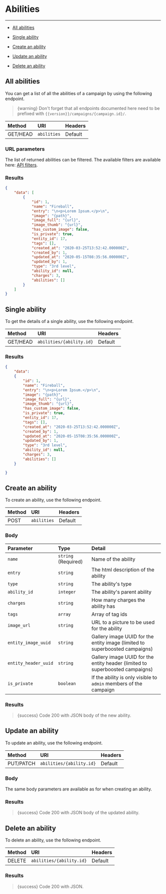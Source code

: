 # Abilities

---

- [All abilities](#all-abilities)

- [Single ability](#ability)
- [Create an ability](#create-ability)
- [Update an ability](#update-ability)
- [Delete an ability](#delete-ability)

<a name="all-abilities"></a>
## All abilities

You can get a list of all the abilities of a campaign by using the following endpoint.

> {warning} Don't forget that all endpoints documented here need to be prefixed with `{{version}}/campaigns/{campaign.id}/`.


| Method | URI | Headers |
| :- |   :-   |  :-  |
| GET/HEAD | `abilities` | Default |

### URL parameters

The list of returned abilities can be filtered. The available filters are available here: <a href="/en/helpers/api-filters?type=ability" target="_blank">API filters</a>.


### Results
```json
{
    "data": [
        {
            "id": 1,
            "name": "Fireball",
            "entry": "\n<p>Lorem Ipsum.</p>\n",
            "image": "{path}",
            "image_full": "{url}",
            "image_thumb": "{url}",
            "has_custom_image": false,
            "is_private": true,
            "entity_id": 17,
            "tags": [],
            "created_at": "2020-03-25T13:52:42.000000Z",
            "created_by": 1,
            "updated_at": "2020-05-15T08:35:56.000000Z",
            "updated_by": 1,
            "type": "3rd level",
            "ability_id": null,
            "charges": 3,
            "abilities": []
        }
    ]
}
```


<a name="ability"></a>
## Single ability

To get the details of a single ability, use the following endpoint.

| Method | URI | Headers |
| :- |   :-   |  :-  |
| GET/HEAD | `abilities/{ability.id}` | Default |

### Results
```json
{
    "data":
    {
        "id": 1,
        "name": "Fireball",
        "entry": "\n<p>Lorem Ipsum.</p>\n",
        "image": "{path}",
        "image_full": "{url}",
        "image_thumb": "{url}",
        "has_custom_image": false,
        "is_private": true,
        "entity_id": 17,
        "tags": [],
        "created_at": "2020-03-25T13:52:42.000000Z",
        "created_by": 1,
        "updated_at": "2020-05-15T08:35:56.000000Z",
        "updated_by": 1,
        "type": "3rd level",
        "ability_id": null,
        "charges": 3,
        "abilities": []
    }

}
```


<a name="create-ability"></a>
## Create an ability

To create an ability, use the following endpoint.

| Method | URI | Headers |
| :- |   :-   |  :-  |
| POST | `abilities` | Default |

### Body

| Parameter | Type | Detail |
| :- |   :-   |  :-  |
| `name` | `string` (Required) | Name of the ability |
| `entry` | `string` | The html description of the ability |
| `type` | `string` | The ability's type |
| `ability_id` | `integer` | The ability's parent ability |
| `charges` | `string` | How many charges the ability has |
| `tags` | `array` | Array of tag ids |
| `image_url` | `string` | URL to a picture to be used for the ability |
| `entity_image_uuid` | `string` | Gallery image UUID for the entity image (limited to superboosted campaigns) |
| `entity_header_uuid` | `string` | Gallery image UUID for the entity header (limited to superboosted campaigns) |
| `is_private` | `boolean` | If the ability is only visible to `admin` members of the campaign |
### Results

> {success} Code 200 with JSON body of the new ability.


<a name="update-ability"></a>
## Update an ability

To update an ability, use the following endpoint.

| Method | URI | Headers |
| :- |   :-   |  :-  |
| PUT/PATCH | `abilities/{ability.id}` | Default |

### Body

The same body parameters are available as for when creating an ability.

### Results

> {success} Code 200 with JSON body of the updated ability.


<a name="delete-ability"></a>
## Delete an ability

To delete an ability, use the following endpoint.

| Method | URI | Headers |
| :- |   :-   |  :-  |
| DELETE | `abilities/{ability.id}` | Default |

### Results

> {success} Code 200 with JSON.
